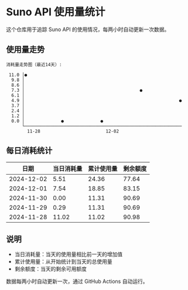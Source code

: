 # Suno API 使用量统计

这个仓库用于追踪 Suno API 的使用情况，每两小时自动更新一次数据。

## 使用量走势

```
消耗量走势图（最近14天）:

 11.0 │●
  9.8 │
  8.6 │
  7.3 │                                            ●
  6.1 │
  4.9 │                                                           ●
  3.7 │
  2.4 │
  1.2 │
  0.0 │              ●              ●
      └────────────────────────────────────────────────────────────
        11-28                         12-02
```

## 每日消耗统计

| 日期 | 当日消耗量 | 累计使用量 | 剩余额度 |
|------|------------|------------|-----------|
| 2024-12-02 | 5.51 | 24.36 | 77.64 |
| 2024-12-01 | 7.54 | 18.85 | 83.15 |
| 2024-11-30 | 0.00 | 11.31 | 90.69 |
| 2024-11-29 | 0.29 | 11.31 | 90.69 |
| 2024-11-28 | 11.02 | 11.02 | 90.98 |

## 说明

- 当日消耗量：当天的使用量相比前一天的增加值
- 累计使用量：从开始统计到当天的总使用量
- 剩余额度：当天的剩余可用额度

数据每两小时自动更新一次，通过 GitHub Actions 自动运行。